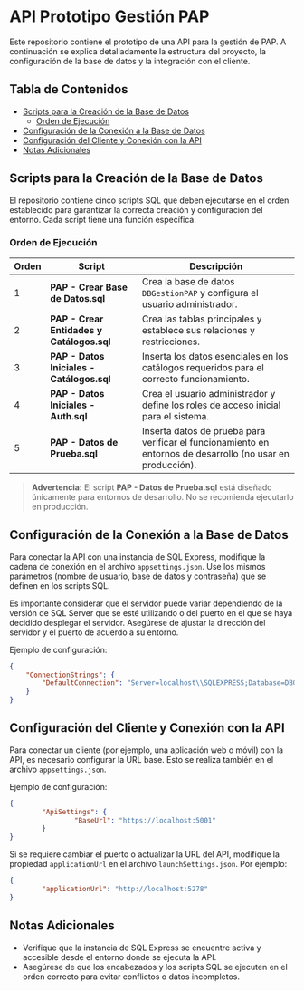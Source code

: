 # API Prototipo Gestión PAP

Este repositorio contiene el prototipo de una API para la gestión de PAP. A continuación se explica detalladamente la estructura del proyecto, la configuración de la base de datos y la integración con el cliente.

## Tabla de Contenidos

- [Scripts para la Creación de la Base de Datos](#scripts-para-la-creación-de-la-base-de-datos)
    - [Orden de Ejecución](#orden-de-ejecución)
- [Configuración de la Conexión a la Base de Datos](#configuración-de-la-conexión-a-la-base-de-datos)
- [Configuración del Cliente y Conexión con la API](#configuración-del-cliente-y-conexión-con-la-api)
- [Notas Adicionales](#notas-adicionales)

## Scripts para la Creación de la Base de Datos

El repositorio contiene cinco scripts SQL que deben ejecutarse en el orden establecido para garantizar la correcta creación y configuración del entorno. Cada script tiene una función específica.

### Orden de Ejecución

| Orden | Script                                     | Descripción                                                                                          |
|-------|--------------------------------------------|------------------------------------------------------------------------------------------------------|
| 1     | **PAP - Crear Base de Datos.sql**          | Crea la base de datos `DBGestionPAP` y configura el usuario administrador.                           |
| 2     | **PAP - Crear Entidades y Catálogos.sql**   | Crea las tablas principales y establece sus relaciones y restricciones.                            |
| 3     | **PAP - Datos Iniciales - Catálogos.sql**    | Inserta los datos esenciales en los catálogos requeridos para el correcto funcionamiento.            |
| 4     | **PAP - Datos Iniciales - Auth.sql**         | Crea el usuario administrador y define los roles de acceso inicial para el sistema.                  |
| 5     | **PAP - Datos de Prueba.sql**                | Inserta datos de prueba para verificar el funcionamiento en entornos de desarrollo (no usar en producción). |

> **Advertencia:** El script **PAP - Datos de Prueba.sql** está diseñado únicamente para entornos de desarrollo. No se recomienda ejecutarlo en producción.
## Configuración de la Conexión a la Base de Datos

Para conectar la API con una instancia de SQL Express, modifique la cadena de conexión en el archivo `appsettings.json`. Use los mismos parámetros (nombre de usuario, base de datos y contraseña) que se definen en los scripts SQL.

Es importante considerar que el servidor puede variar dependiendo de la versión de SQL Server que se esté utilizando o del puerto en el que se haya decidido desplegar el servidor. Asegúrese de ajustar la dirección del servidor y el puerto de acuerdo a su entorno.

Ejemplo de configuración:

```json
{
    "ConnectionStrings": {
        "DefaultConnection": "Server=localhost\\SQLEXPRESS;Database=DBGestionPAP;User Id=papAdmin;Password=PapPassword123;Trusted_Connection=True;"
    }
}
```

## Configuración del Cliente y Conexión con la API

Para conectar un cliente (por ejemplo, una aplicación web o móvil) con la API, es necesario configurar la URL base. Esto se realiza también en el archivo `appsettings.json`.

Ejemplo de configuración:

```json
{
        "ApiSettings": {
                "BaseUrl": "https://localhost:5001"
        }
}
```

Si se requiere cambiar el puerto o actualizar la URL del API, modifique la propiedad `applicationUrl` en el archivo `launchSettings.json`. Por ejemplo:

```json
{
        "applicationUrl": "http://localhost:5278"
}
```

## Notas Adicionales

- Verifique que la instancia de SQL Express se encuentre activa y accesible desde el entorno donde se ejecuta la API.
- Asegúrese de que los encabezados y los scripts SQL se ejecuten en el orden correcto para evitar conflictos o datos incompletos.